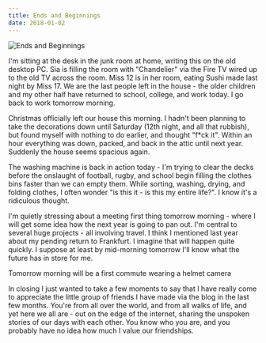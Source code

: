 ```yaml
---
title: Ends and Beginnings
date: 2018-01-02
---
```


![Ends and Beginnings](https://source.unsplash.com/03UCoidYvXw/1600x900)

I'm sitting at the desk in the junk room at home, writing this on the old desktop PC. Sia is filling the room with "Chandelier" via the Fire TV wired up to the old TV across the room. Miss 12 is in her room, eating Sushi made last night by Miss 17. We are the last people left in the house - the older children and my other half have returned to school, college, and work today. I go back to work tomorrow morning.

Christmas officially left our house this morning. I hadn't been planning to take the decorations down until Saturday (12th night, and all that rubbish), but found myself with nothing to do earlier, and thought "f*ck it". Within an hour everything was down, packed, and back in the attic until next year. Suddenly the house seems spacious again.

The washing machine is back in action today - I'm trying to clear the decks before the onslaught of football, rugby, and school begin filling the clothes bins faster than we can empty them. While sorting, washing, drying, and folding clothes, I often wonder "is this it - is this my entire life?". I know it's a ridiculous thought.

I'm quietly stressing about a meeting first thing tomorrow morning - where I will get some idea how the next year is going to pan out. I'm central to several huge projects - all involving travel. I think I mentioned last year about my pending return to Frankfurt. I imagine that will happen quite quickly. I suppose at least by mid-morning tomorrow I'll know what the future has in store for me.

Tomorrow morning will be a first commute wearing a helmet camera

In closing I just wanted to take a few moments to say that I have really come to appreciate the little group of friends I have made via the blog in the last few months. You're from all over the world, and from all walks of life, and yet here we all are - out on the edge of the internet, sharing the unspoken stories of our days with each other. You know who you are, and you probably have no idea how much I value our friendships.